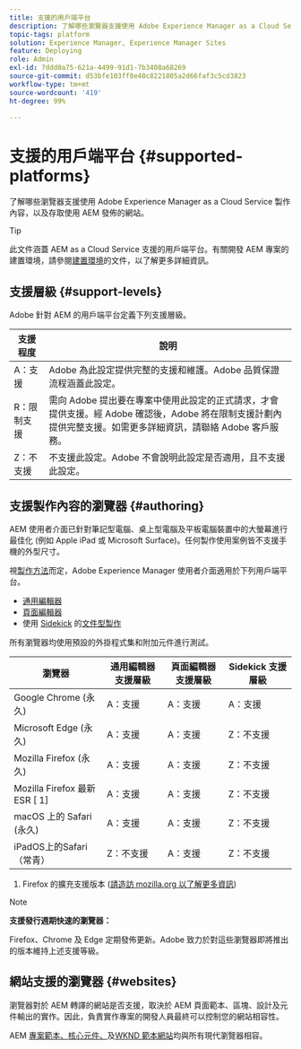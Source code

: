 ```yaml
---
title: 支援的用戶端平台
description: 了解哪些瀏覽器支援使用 Adobe Experience Manager as a Cloud Service 製作內容，以及存取使用 AEM 發佈的網站。
topic-tags: platform
solution: Experience Manager, Experience Manager Sites
feature: Deploying
role: Admin
exl-id: 7ddd0a75-621a-4499-91d1-7b3408a68269
source-git-commit: d53bfe103ff8e40c8221805a2d66faf3c5cd3823
workflow-type: tm+mt
source-wordcount: '419'
ht-degree: 99%

---
```


# 支援的用戶端平台 {#supported-platforms}

了解哪些瀏覽器支援使用 Adobe Experience Manager as a Cloud Service 製作內容，以及存取使用 AEM 發佈的網站。

>[!TIP]
>
>此文件涵蓋 AEM as a Cloud Service 支援的用戶端平台。有關開發 AEM 專案的建置環境，請參閱[建置環境](/help/implementing/cloud-manager/getting-access-to-aem-in-cloud/build-environment-details.md)的文件，以了解更多詳細資訊。

## 支援層級 {#support-levels}

Adobe 針對 AEM 的用戶端平台定義下列支援層級。

| 支援程度 | 說明 |
|---|---|
| A：支援 | Adobe 為此設定提供完整的支援和維護。Adobe 品質保證流程涵蓋此設定。 |
| R：限制支援 | 需向 Adobe 提出要在專案中使用此設定的正式請求，才會提供支援。經 Adobe 確認後，Adobe 將在限制支援計劃內提供完整支援。如需更多詳細資訊，請聯絡 Adobe 客戶服務。 |
| Z：不支援 | 不支援此設定。Adobe 不會說明此設定是否適用，且不支援此設定。 |

## 支援製作內容的瀏覽器 {#authoring}

AEM 使用者介面已針對筆記型電腦、桌上型電腦及平板電腦裝置中的大螢幕進行最佳化 (例如 Apple iPad 或 Microsoft Surface)。任何製作使用案例皆不支援手機的外型尺寸。

視[製作方法](/help/edge/overview.md#authoring-method)而定，Adobe Experience Manager 使用者介面適用於下列用戶端平台。

* [通用編輯器](/help/sites-cloud/authoring/universal-editor/authoring.md)
* [頁面編輯器](/help/sites-cloud/authoring/page-editor/introduction.md)
* 使用 [Sidekick](/help/edge/docs/sidekick.md) 的[文件型製作](/help/edge/docs/authoring.md)

所有瀏覽器均使用預設的外掛程式集和附加元件進行測試。

| 瀏覽器 | 通用編輯器支援層級 | 頁面編輯器支援層級 | Sidekick 支援層級 |
|---|---|---|---|
| Google Chrome (永久) | A：支援 | A：支援 | A：支援 |
| Microsoft Edge (永久) | A：支援 | A：支援 | Z：不支援 |
| Mozilla Firefox (永久) | A：支援 | A：支援 | Z：不支援 |
| Mozilla Firefox 最新 ESR [ 1] | A：支援 | A：支援 | Z：不支援 |
| macOS 上的 Safari (永久) | A：支援 | A：支援 | Z：不支援 |
| iPadOS上的Safari （常青） | Z：不支援 | A：支援 | Z：不支援 |

1. Firefox 的擴充支援版本 ([請造訪 mozilla.org 以了解更多資訊](https://www.mozilla.org/en-US/firefox/enterprise/))

>[!NOTE]
>
>**支援發行週期快速的瀏覽器：**
>
>Firefox、Chrome 及 Edge 定期發佈更新。Adobe 致力於對這些瀏覽器即將推出的版本維持上述支援等級。

## 網站支援的瀏覽器 {#websites}

瀏覽器對於 AEM 轉譯的網站是否支援，取決於 AEM 頁面範本、區塊、設計及元件輸出的實作。因此，負責實作專案的開發人員最終可以控制您的網站相容性。

AEM [專案範本、](/help/edge/wysiwyg-authoring/edge-dev-getting-started.md#create-github-project)[核心元件、](/help/implementing/developing/components/overview.md#aem-core-components)及[WKND 範本網站](/help/implementing/developing/introduction/develop-wknd-tutorial.md)均與所有現代瀏覽器相容。
